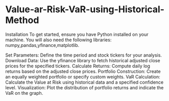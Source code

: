 # Value-ar-Risk-VaR-using-Historical-Method
Installation
To get started, ensure you have Python installed on your machine. You will also need the following libraries: numpy,pandas,yfinance,matplotlib.

Set Parameters: Define the time period and stock tickers for your analysis.
Download Data: Use the yfinance library to fetch historical adjusted close prices for the specified tickers.
Calculate Returns: Compute daily log returns based on the adjusted close prices.
Portfolio Construction: Create an equally weighted portfolio or specify custom weights.
VaR Calculation: Calculate the Value at Risk using historical data and a specified confidence level.
Visualization: Plot the distribution of portfolio returns and indicate the VaR on the graph.
